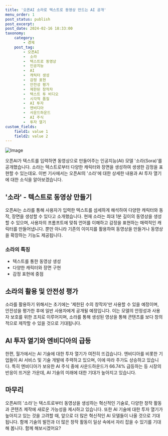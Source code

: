 ```yaml
---
title: '오픈AI 소라로 텍스트로 동영상 만드는 AI 공개'
menu_order: 1
post_status: publish
post_excerpt: 
post_date: 2024-02-16 18:33:00
taxonomy:
    category:
        - 경제
    post_tag:
        - 오픈AI
        -  소라
        -  텍스트로 동영상
        -  인공지능
        -  AI
        -  캐릭터 생성
        -  감정 표현
        -  안전성 평가
        -  제한된 창작자
        -  텍스트 투 비디오
        -  시각적 품질
        -  AI 투자
        -  엔비디아
        -  사운드하운드
        -  AI 주식
        -  투자 열기
custom_fields:
    field1: value 1
    field2: value 2
---
```


![Image](https://imgnews.pstatic.net/image/015/2024/02/16/0004949059_001_20240216092701032.gif?type=w647)

오픈AI가 텍스트를 입력하면 동영상으로 만들어주는 인공지능(AI) 모델 '소라(Sora)'를 공개했습니다. 소라는 텍스트로부터 다양한 캐릭터와 장면을 생성하여 생생한 감정을 표현할 수 있는데요. 이번 기사에서는 오픈AI의 '소라'에 대한 상세한 내용과 AI 투자 열기에 대한 소식을 알아보겠습니다.
## '소라' - 텍스트로 동영상 만들기
오픈AI는 소라를 통해 사용자가 입력한 텍스트를 섬세하게 해석하여 다양한 캐릭터와 동작, 장면을 생성할 수 있다고 소개했습니다. 현재 소라는 최대 1분 길이의 동영상을 생성할 수 있으며, 사용자의 프롬프트에 맞춰 언어를 이해하고 감정을 표현하는 매력적인 캐릭터를 만들어냅니다. 뿐만 아니라 기존의 이미지를 활용하여 동영상을 만들거나 동영상을 확장하는 기능도 제공됩니다.
### 소라의 특징
- 텍스트를 통한 동영상 생성
- 다양한 캐릭터와 장면 구현
- 감정 표현에 중점
## 소라의 활용 및 안전성 평가
소라를 활용하기 위해서는 초기에는 '제한된 수의 창작자'만 사용할 수 있을 예정이며, 안전성을 평가한 후에 일반 사용자에게 공개될 예정입니다. 이는 모델의 안정성과 사용자 보호를 위한 조치로 이루어지며, 소라를 통해 생성된 영상을 통해 콘텐츠를 보다 창의적으로 제작할 수 있을 것으로 기대됩니다.
## AI 투자 열기와 엔비디아의 급등
한편, 월가에서는 AI 기술에 대한 투자 열기가 여전히 뜨겁습니다. 엔비디아를 비롯한 기업들이 AI 서비스 및 기술 개발에 주력하고 있으며, 이에 따라 주가도 상승하고 있습니다. 특히 엔비디아가 보유한 AI 주식 중에 사운드하운드가 66.74% 급등하는 등 시장의 반응이 뜨거운 가운데, AI 기술의 미래에 대한 기대가 높아지고 있습니다.
## 마무리
오픈AI의 '소라'는 텍스트로부터 동영상을 생성하는 혁신적인 기술로, 다양한 창작 활동과 콘텐츠 제작에 새로운 가능성을 제시하고 있습니다. 또한 AI 기술에 대한 투자 열기가 높아지고 있는 것을 고려할 때, 앞으로 더 많은 혁신적인 AI 모델들이 나올 것으로 기대됩니다. 함께 기술의 발전과 더 많은 창작 활동이 일상 속에서 자리 잡을 수 있기를 기대해 봅니다. 함께 해보시겠어요?
